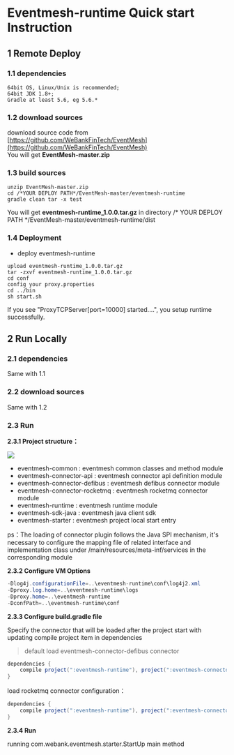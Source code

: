 # Eventmesh-runtime Quick start Instruction

## 1 Remote Deploy

### 1.1 dependencies

```
64bit OS, Linux/Unix is recommended;
64bit JDK 1.8+;
Gradle at least 5.6, eg 5.6.*
```

### 1.2 download sources
download source code from [https://github.com/WeBankFinTech/EventMesh](https://github.com/WeBankFinTech/EventMesh)  
You will get **EventMesh-master.zip**

### 1.3 build sources
```$xslt
unzip EventMesh-master.zip
cd /*YOUR DEPLOY PATH*/EventMesh-master/eventmesh-runtime
gradle clean tar -x test
```
You will get **eventmesh-runtime_1.0.0.tar.gz** in directory /* YOUR DEPLOY PATH */EventMesh-master/eventmesh-runtime/dist

### 1.4 Deployment
- deploy eventmesh-runtime  
```$xslt
upload eventmesh-runtime_1.0.0.tar.gz
tar -zxvf eventmesh-runtime_1.0.0.tar.gz
cd conf
config your proxy.properties
cd ../bin
sh start.sh
```
If you see "ProxyTCPServer[port=10000] started....", you setup runtime successfully.



## 2 Run Locally

### 2.1 dependencies

Same with 1.1

### 2.2 download sources

Same with 1.2

### 2.3 Run

**2.3.1 Project structure：**

![](C:\Users\mikexue\AppData\Roaming\Typora\typora-user-images\image-20201229211217729.png)

- eventmesh-common : eventmesh common classes and method module
- eventmesh-connector-api : eventmesh connector api definition module
- eventmesh-connector-defibus : eventmesh defibus connector module
- eventmesh-connector-rocketmq : eventmesh rocketmq connector module
- eventmesh-runtime : eventmesh runtime module
- eventmesh-sdk-java : eventmesh java client sdk
- eventmesh-starter : eventmesh project local start entry

ps：The loading of connector plugin follows the Java SPI mechanism,  it's necessary to configure the mapping file of related interface and implementation class under /main/resources/meta-inf/services in the corresponding module

**2.3.2 Configure VM Options**

```java
-Dlog4j.configurationFile=..\eventmesh-runtime\conf\log4j2.xml
-Dproxy.log.home=..\eventmesh-runtime\logs
-Dproxy.home=..\eventmesh-runtime
-DconfPath=..\eventmesh-runtime\conf
```

**2.3.3 Configure build.gradle file**

Specify the connector that will be loaded after the project start with updating compile project item in dependencies

> default load eventmesh-connector-defibus connector 

```java
dependencies {
    compile project(":eventmesh-runtime"), project(":eventmesh-connector-defibus")
}
```

load rocketmq connector configuration：

```java
dependencies {
    compile project(":eventmesh-runtime"), project(":eventmesh-connector-rocketmq")
}
```

**2.3.4 Run**

running com.webank.eventmesh.starter.StartUp main method

